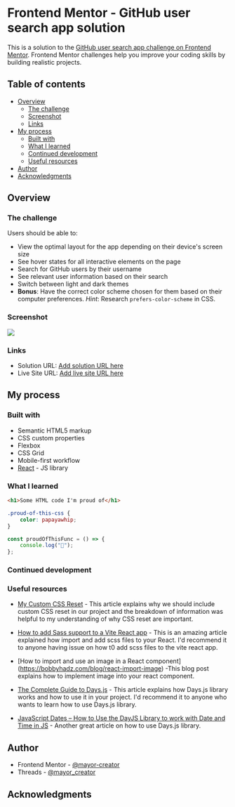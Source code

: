 # Frontend Mentor - GitHub user search app solution

This is a solution to the [GitHub user search app challenge on Frontend Mentor](https://www.frontendmentor.io/challenges/github-user-search-app-Q09YOgaH6). Frontend Mentor challenges help you improve your coding skills by building realistic projects.

## Table of contents

- [Overview](#overview)
  - [The challenge](#the-challenge)
  - [Screenshot](#screenshot)
  - [Links](#links)
- [My process](#my-process)
  - [Built with](#built-with)
  - [What I learned](#what-i-learned)
  - [Continued development](#continued-development)
  - [Useful resources](#useful-resources)
- [Author](#author)
- [Acknowledgments](#acknowledgments)

## Overview

### The challenge

Users should be able to:

- View the optimal layout for the app depending on their device's screen size
- See hover states for all interactive elements on the page
- Search for GitHub users by their username
- See relevant user information based on their search
- Switch between light and dark themes
- **Bonus**: Have the correct color scheme chosen for them based on their computer preferences. _Hint_: Research `prefers-color-scheme` in CSS.

### Screenshot

![](./screenshot.jpg)

### Links

- Solution URL: [Add solution URL here](https://your-solution-url.com)
- Live Site URL: [Add live site URL here](https://your-live-site-url.com)

## My process

### Built with

- Semantic HTML5 markup
- CSS custom properties
- Flexbox
- CSS Grid
- Mobile-first workflow
- [React](https://reactjs.org/) - JS library

### What I learned

```html
<h1>Some HTML code I'm proud of</h1>
```

```css
.proud-of-this-css {
	color: papayawhip;
}
```

```js
const proudOfThisFunc = () => {
	console.log("🎉");
};
```

### Continued development

### Useful resources

- [My Custom CSS Reset](https://www.joshwcomeau.com/css/custom-css-reset/) - This article explains why we should include custom CSS reset in our project and the breakdown of information was helpful to my understanding of why CSS reset are important.

- [How to add Sass support to a Vite React app](https://dev.to/hexcube/how-to-add-sass-support-to-a-vite-react-app-37p) - This is an amazing article explained how import and add scss files to your React. I'd recommend it to anyone having issue on how t0 add scss files to the vite react app.

- [How to import and use an image in a React component] (<https://bobbyhadz.com/blog/react-import-image>) -This blog post explains how to implement image into your react component.

- [The Complete Guide to Days.js](https://mirzaleka.medium.com/the-complete-guide-to-day-js-fb835a5d945a) - This article explains how Days.js library works and how to use it in your project. I'd recommend it to anyone who wants to learn how to use Days.js library.

- [JavaScript Dates – How to Use the DayJS Library to work with Date and Time in JS](https://www.freecodecamp.org/news/javascript-date-time-dayjs/#howtoinstallthedayjslibrary) - Another great article on how to use Days.js library.

## Author

- Frontend Mentor - [@mayor-creator](https://www.frontendmentor.io/profile/mayor-creator)
- Threads - [@mayor_creator](https://www.threads.net/@mayor_creator)

## Acknowledgments
